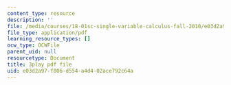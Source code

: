 ```yaml
---
content_type: resource
description: ''
file: /media/courses/18-01sc-single-variable-calculus-fall-2010/e03d2a97f806d554a4d402ace792c64a_eRCN3daFCmU.pdf
file_type: application/pdf
learning_resource_types: []
ocw_type: OCWFile
parent_uid: null
resourcetype: Document
title: 3play pdf file
uid: e03d2a97-f806-d554-a4d4-02ace792c64a
---
```

